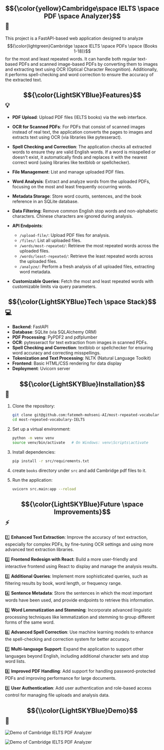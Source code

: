## $${\color{yellow}Cambridge\space IELTS \space PDF \space  Analyzer}$$ :dizzy: 

This project is a FastAPI-based web application designed to analyze $${\color{lightgreen}Cambridge \space IELTS \space PDFs \space (Books 1-18)}$$ for the most and least repeated words. It can handle both regular text-based PDFs and scanned image-based PDFs by converting them to images and extracting text using OCR (Optical Character Recognition). Additionally, it performs spell-checking and word correction to ensure the accuracy of the extracted text.

## $${\color{LightSKYBlue}Features}$$ :bulb:

- **PDF Upload**: Upload PDF files (IELTS books) via the web interface.
- **OCR for Scanned PDFs**: For PDFs that consist of scanned images instead of real text, the application converts the pages to images and extracts text using OCR (via libraries like pytesseract).
- **Spell Checking and Correction**: The application checks all extracted words to ensure they are valid English words. If a word is misspelled or doesn't exist, it automatically finds and replaces it with the nearest correct word (using libraries like textblob or spellchecker).

- **File Management**: List and manage uploaded PDF files.
- **Word Analysis**: Extract and analyze words from the uploaded PDFs, focusing on the most and least frequently occurring words.
- **Metadata Storage**: Store word counts, sentences, and the book reference in an SQLite database.
- **Data Filtering**: Remove common English stop words and non-alphabetic characters. Chinese characters are ignored during analysis.
- **API Endpoints**:
  - `/upload-file/`: Upload PDF files for analysis.
  - `/files/`: List all uploaded files.
  - `/words/most-repeated/`: Retrieve the most repeated words across the uploaded files.
  - `/words/least-repeated/`: Retrieve the least repeated words across the uploaded files.
  - `/analyze/`: Perform a fresh analysis of all uploaded files, extracting word metadata.
- **Customizable Queries**: Fetch the most and least repeated words with customizable limits via query parameters.


## $${\color{LightSKYBlue}Tech \space Stack}$$ :computer:

- **Backend**: FastAPI
- **Database**: SQLite (via SQLAlchemy ORM)
- **PDF Processing**: PyPDF2 and pdfplumber
- **OCR**: pytesseract for text extraction from images in scanned PDFs.
- **Spell Checking and Correction**: textblob or spellchecker for ensuring word accuracy and correcting misspellings.
- **Tokenization and Text Processing**: NLTK (Natural Language Toolkit)
- **Frontend**: Basic HTML/CSS rendering for data display
- **Deployment**: Uvicorn server

## $${\color{LightSKYBlue}Installation}$$ :ghost:

1. Clone the repository:
   ```bash
   git clone git@github.com:fatemeh-mohseni-AI/most-repeated-vocabulary-IELTS.git
   cd most-repeated-vocabulary-IELTS 
   
2. Set up a virtual environment:
    ```bash
    python -m venv venv
    source venv/bin/activate   # On Windows: venv\Scripts\activate

3. Install dependencies:
    ```bash
    pip install -r src/requirements.txt
   
4. create ```books``` directory under ```src``` and add Cambridge pdf files to it.

5. Run the application:
    ```bash
    uvicorn src.main:app --reload
    ```
## $${\color{LightSKYBlue}Future \space Improvements}$$ :zap:    

:one: **Enhanced Text Extraction**: Improve the accuracy of text extraction, especially for complex PDFs, by fine-tuning OCR settings and using more advanced text extraction libraries.

:two: **Frontend Redesign with React**: Build a more user-friendly and interactive frontend using React to display and manage the analysis results.

:three: **Additional Queries**: Implement more sophisticated queries, such as filtering results by book, word length, or frequency range.

:four: **Sentence Metadata**: Store the sentences in which the most important words have been used, and provide endpoints to retrieve this information.

:five: **Word Lemmatization and Stemming**: Incorporate advanced linguistic processing techniques like lemmatization and stemming to group different forms of the same word.

:six: **Advanced Spell Correction**: Use machine learning models to enhance the spell-checking and correction system for better accuracy.

:seven: **Multi-language Support**: Expand the application to support other languages beyond English, including additional character sets and stop word lists.

:eight: **Improved PDF Handling**: Add support for handling password-protected PDFs and improving performance for large documents.

:nine: **User Authentication**: Add user authentication and role-based access control for managing file uploads and analysis data.


## $${\\color{LightSKYBlue}Demo}$$ :iphone:

![Demo of Cambridge IELTS PDF Analyzer](images/demo1.png)

![Demo of Cambridge IELTS PDF Analyzer](images/demo2.png)